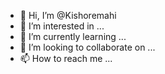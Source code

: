 - 👋 Hi, I’m @Kishoremahi
- 👀 I’m interested in ...
- 🌱 I’m currently learning ...
- 💞️ I’m looking to collaborate on ...
- 📫 How to reach me ...

<!---
Kishoremahi/Kishoremahi is a ✨ special ✨ repository because its `README.md` (this file) appears on your GitHub profile.
You can click the Preview link to take a look at your changes.
--->
